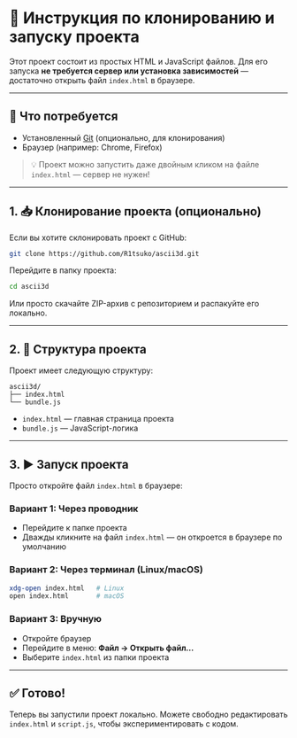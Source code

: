 # 🚀 Инструкция по клонированию и запуску проекта

Этот проект состоит из простых HTML и JavaScript файлов. Для его запуска **не требуется сервер или установка зависимостей** — достаточно открыть файл `index.html` в браузере.

---

## 🧩 Что потребуется

- Установленный [Git](https://git-scm.com/) (опционально, для клонирования)
- Браузер (например: Chrome, Firefox)

> 💡 Проект можно запустить даже двойным кликом на файле `index.html` — сервер не нужен!

---

## 1. 📥 Клонирование проекта (опционально)

Если вы хотите склонировать проект с GitHub:

```bash
git clone https://github.com/R1tsuko/ascii3d.git
```

Перейдите в папку проекта:

```bash
cd ascii3d
```

Или просто скачайте ZIP-архив с репозиторием и распакуйте его локально.

---

## 2. 📁 Структура проекта

Проект имеет следующую структуру:

```
ascii3d/
├── index.html
└── bundle.js
```

- `index.html` — главная страница проекта
- `bundle.js` — JavaScript-логика

---

## 3. ▶️ Запуск проекта

Просто откройте файл `index.html` в браузере:

### Вариант 1: Через проводник
- Перейдите к папке проекта
- Дважды кликните на файл `index.html` — он откроется в браузере по умолчанию

### Вариант 2: Через терминал (Linux/macOS)
```bash
xdg-open index.html   # Linux
open index.html       # macOS
```

### Вариант 3: Вручную
- Откройте браузер
- Перейдите в меню: **Файл → Открыть файл…**
- Выберите `index.html` из папки проекта

---

## ✅ Готово!

Теперь вы запустили проект локально. Можете свободно редактировать `index.html` и `script.js`, чтобы экспериментировать с кодом.

